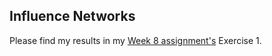 ## Influence Networks

Please find my results in my [Week 8 assignment's](https://github.com/NaiyuJ/computational-text-analysis/blob/main/week-8/8-Conversation-and-Text-Generation.ipynb) Exercise 1.
